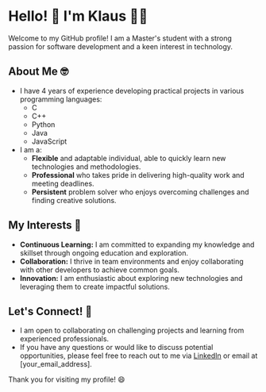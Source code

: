 # Hello! 👋 I'm Klaus 👨‍💻

Welcome to my GitHub profile! I am a Master's student with a strong passion for software development and a keen interest in technology.

## About Me 🤓

* I have 4 years of experience developing practical projects in various programming languages:
    * C
    * C++
    * Python
    * Java
    * JavaScript
* I am a:
    * **Flexible** and adaptable individual, able to quickly learn new technologies and methodologies.
    * **Professional** who takes pride in delivering high-quality work and meeting deadlines.
    * **Persistent** problem solver who enjoys overcoming challenges and finding creative solutions.

## My Interests 🚀

* **Continuous Learning:** I am committed to expanding my knowledge and skillset through ongoing education and exploration.
* **Collaboration:** I thrive in team environments and enjoy collaborating with other developers to achieve common goals.
* **Innovation:** I am enthusiastic about exploring new technologies and leveraging them to create impactful solutions.

## Let's Connect! 🤝

* I am open to collaborating on challenging projects and learning from experienced professionals.
* If you have any questions or would like to discuss potential opportunities, please feel free to reach out to me via [LinkedIn](your_linkedin_link) or email at [your_email_address].

Thank you for visiting my profile! 😄

